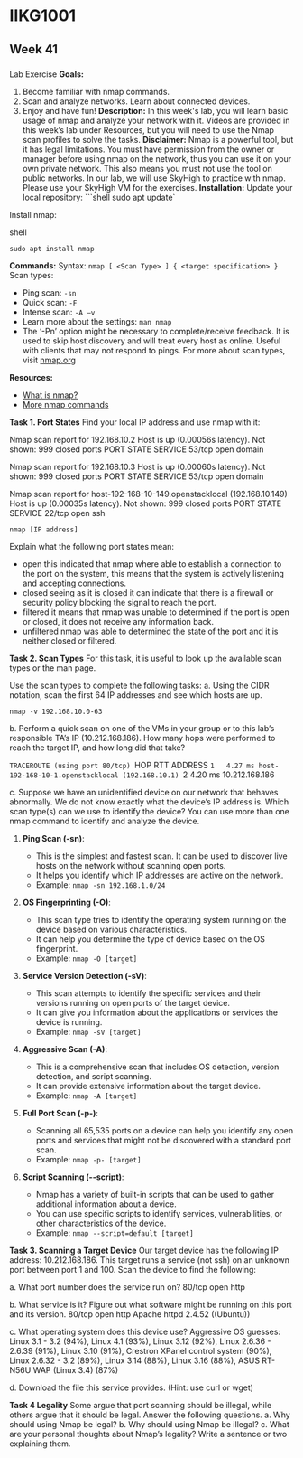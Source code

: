 # IIKG1001 
## Week 41 
### 
Lab Exercise  **Goals:** 
1. Become familiar with nmap commands. 
2. Scan and analyze networks. Learn about connected devices. 
3. Enjoy and have fun!  **Description:** In this week's lab, you will learn basic usage of nmap and analyze your network with it. Videos are provided in this week’s lab under Resources, but you will need to use the Nmap scan profiles to solve the tasks.  **Disclaimer:** Nmap is a powerful tool, but it has legal limitations. You must have permission from the owner or manager before using nmap on the network, thus you can use it on your own private network. This also means you must not use the tool on public networks. In our lab, we will use SkyHigh to practice with nmap. Please use your SkyHigh VM for the exercises.  **Installation:** Update your local repository: ```shell sudo apt update`

Install nmap:

shell

`sudo apt install nmap`

**Commands:** Syntax: `nmap [ <Scan Type> ] { <target specification> }` Scan types:

- Ping scan: `-sn`
- Quick scan: `-F`
- Intense scan: `-A –v`
- Learn more about the settings: `man nmap`
- The ‘-Pn’ option might be necessary to complete/receive feedback. It is used to skip host discovery and will treat every host as online. Useful with clients that may not respond to pings. For more about scan types, visit [nmap.org](https://nmap.org)

**Resources:**

- [What is nmap?](https://youtu.be/3Ab1gw8vQjg)
- [More nmap commands](https://youtu.be/5tzp9QzwnUQ?t=112)

**Task 1. Port States** Find your local IP address and use nmap with it:

Nmap scan report for 192.168.10.2
Host is up (0.00056s latency).
Not shown: 999 closed ports
PORT   STATE SERVICE
53/tcp open  domain

Nmap scan report for 192.168.10.3
Host is up (0.00060s latency).
Not shown: 999 closed ports
PORT   STATE SERVICE
53/tcp open  domain

Nmap scan report for host-192-168-10-149.openstacklocal (192.168.10.149)
Host is up (0.00035s latency).
Not shown: 999 closed ports
PORT   STATE SERVICE
22/tcp open  ssh

`nmap [IP address]`

Explain what the following port states mean:

- open
	this indicated that nmap where able to establish a connection to the port on the system, this means that the system is actively listening and accepting connections.   
- closed
	seeing as it is closed it can indicate that there is a firewall or security policy blocking the signal to reach the port. 
- filtered
	it means that nmap was unable to determined if the port is open or closed, it does not receive any information back.  
- unfiltered
	nmap was able to determined the state of the port and it is neither closed or filtered.

**Task 2. Scan Types** For this task, it is useful to look up the available scan types or the man page. 

Use the scan types to complete the following tasks: a. Using the CIDR notation, scan the first 64 IP addresses and see which hosts are up. 

`nmap -v 192.168.10.0-63`

b. Perform a quick scan on one of the VMs in your group or to this lab’s responsible TA’s IP (10.212.168.186). How many hops were performed to reach the target IP, and how long did that take?

`TRACEROUTE (using port 80/tcp)
`HOP RTT     ADDRESS
`1   4.27 ms host-192-168-10-1.openstacklocal (192.168.10.1)
`2   4.20 ms 10.212.168.186

c. Suppose we have an unidentified device on our network that behaves abnormally. We do not know exactly what the device’s IP address is. Which scan type(s) can we use to identify the device? You can use more than one nmap command to identify and analyze the device.

1. **Ping Scan (-sn)**:
    
    - This is the simplest and fastest scan. It can be used to discover live hosts on the network without scanning open ports.
    - It helps you identify which IP addresses are active on the network.
    - Example: `nmap -sn 192.168.1.0/24`
2. **OS Fingerprinting (-O)**:
    
    - This scan type tries to identify the operating system running on the device based on various characteristics.
    - It can help you determine the type of device based on the OS fingerprint.
    - Example: `nmap -O [target]`
3. **Service Version Detection (-sV)**:
    
    - This scan attempts to identify the specific services and their versions running on open ports of the target device.
    - It can give you information about the applications or services the device is running.
    - Example: `nmap -sV [target]`
4. **Aggressive Scan (-A)**:
    
    - This is a comprehensive scan that includes OS detection, version detection, and script scanning.
    - It can provide extensive information about the target device.
    - Example: `nmap -A [target]`
5. **Full Port Scan (-p-)**:
    
    - Scanning all 65,535 ports on a device can help you identify any open ports and services that might not be discovered with a standard port scan.
    - Example: `nmap -p- [target]`
6. **Script Scanning (--script)**:
    
    - Nmap has a variety of built-in scripts that can be used to gather additional information about a device.
    - You can use specific scripts to identify services, vulnerabilities, or other characteristics of the device.
    - Example: `nmap --script=default [target]`


**Task 3. Scanning a Target Device** 
Our target device has the following IP address: 10.212.168.186. This target runs a service (not ssh) on an unknown port between port 1 and 100. Scan the device to find the following: 

a. What port number does the service run on? 
	80/tcp open  http

b. What service is it? Figure out what software might be running on this port and its version. 
	80/tcp open  http    Apache httpd 2.4.52 ((Ubuntu))

c. What operating system does this device use? 
	Aggressive OS guesses: Linux 3.1 - 3.2 (94%), Linux 4.1 (93%), Linux 3.12 (92%), Linux 2.6.36 - 2.6.39 (91%), Linux 3.10 (91%), Crestron XPanel control system (90%), Linux 2.6.32 - 3.2 (89%), Linux 3.14 (88%), Linux 3.16 (88%), ASUS RT-N56U WAP (Linux 3.4) (87%)

d. Download the file this service provides. (Hint: use curl or wget)


**Task 4 Legality** Some argue that port scanning should be illegal, while others argue that it should be legal. Answer the following questions. a. Why should using Nmap be legal? b. Why should using Nmap be illegal? c. What are your personal thoughts about Nmap’s legality? Write a sentence or two explaining them.